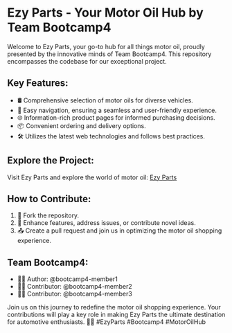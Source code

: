 # Ezy Parts - Your Motor Oil Hub by Team Bootcamp4

Welcome to Ezy Parts, your go-to hub for all things motor oil, proudly presented by the innovative minds of Team Bootcamp4. This repository encompasses the codebase for our exceptional project.

## Key Features:
- 🛢️ Comprehensive selection of motor oils for diverse vehicles.
- 🚗 Easy navigation, ensuring a seamless and user-friendly experience.
- 🌐 Information-rich product pages for informed purchasing decisions.
- 📦 Convenient ordering and delivery options.
- 🛠️ Utilizes the latest web technologies and follows best practices.

## Explore the Project:
Visit Ezy Parts and explore the world of motor oil: [Ezy Parts](https://ezy-parts-b4.netlify.app/)

## How to Contribute:
1. 🍴 Fork the repository.
2. 🔧 Enhance features, address issues, or contribute novel ideas.
3. 📤 Create a pull request and join us in optimizing the motor oil shopping experience.

## Team Bootcamp4:
- 👩‍💻 Author: @bootcamp4-member1
- 👨‍💻 Contributor: @bootcamp4-member2
- 👩‍💻 Contributor: @bootcamp4-member3

Join us on this journey to redefine the motor oil shopping experience. Your contributions will play a key role in making Ezy Parts the ultimate destination for automotive enthusiasts. 🚗💨 #EzyParts #Bootcamp4 #MotorOilHub
